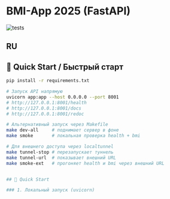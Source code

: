 # BMI-App 2025 (FastAPI)

![tests](https://github.com/Katsiarynakavaleuskaya/BMI-App_2025_clean/actions/workflows/python-tests.yml/badge.svg)

## RU

## 🚀 Quick Start / Быстрый старт
```bash
pip install -r requirements.txt

# Запуск API напрямую
uvicorn app:app --host 0.0.0.0 --port 8001
# http://127.0.0.1:8001/health
# http://127.0.0.1:8001/docs
# http://127.0.0.1:8001/redoc

# Альтернативный запуск через Makefile
make dev-all     # поднимает сервер в фоне
make smoke       # локальная проверка health + bmi

# Для внешнего доступа через localtunnel
make tunnel-stop # перезапускает туннель
make tunnel-url  # показывает внешний URL
make smoke-ext   # прогоняет health и bmi через внешний URL


## 🚀 Quick Start

### 1. Локальный запуск (uvicorn)
